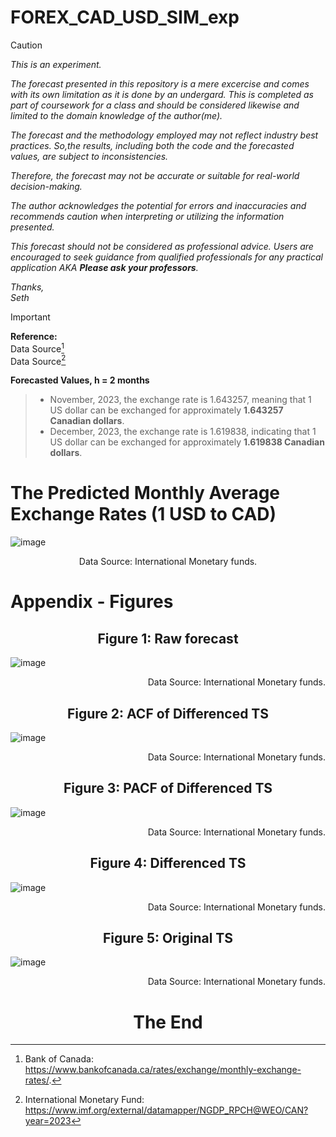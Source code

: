 # FOREX_CAD_USD_SIM_exp

> [!CAUTION]
> _This is an experiment._

_The forecast presented in this repository is a mere excercise and comes with its own limitation as it is done by an undergard. This is completed as part of coursework for a class and should be considered likewise and limited to the domain knowledge of the author(me)._

_The forecast and the methodology employed may not reflect industry best practices. So,the results, including both the code and the forecasted values, are subject to inconsistencies._

_Therefore, the forecast may not be accurate or suitable for real-world decision-making._

_The author acknowledges the potential for errors and inaccuracies and recommends caution when interpreting or utilizing the information presented._

_This forecast should not be considered as professional advice. Users are encouraged to seek guidance from qualified professionals for any practical application AKA __Please ask your professors__._

*Thanks,*  
*Seth*  

> [!IMPORTANT]
> __Reference:__  
> Data Source[^1]  
> Data Source[^2]


[^1]: Bank of Canada: https://www.bankofcanada.ca/rates/exchange/monthly-exchange-rates/.
[^2]: International Monetary Fund: https://www.imf.org/external/datamapper/NGDP_RPCH@WEO/CAN?year=2023


__Forecasted Values, h = 2 months__ 

  
  
> - November, 2023, the exchange rate is 1.643257, meaning that 1 US dollar can be exchanged for approximately __1.643257 Canadian dollars__.
> - December, 2023, the exchange rate is 1.619838, indicating that 1 US dollar can be exchanged for approximately __1.619838 Canadian dollars__.
  
  
# The Predicted Monthly Average Exchange Rates (1 USD to CAD)


  
![image](https://github.com/SethCodesABitForSchool/FOREX_CAD_USD_SIM_exp/assets/147195203/2000002f-44a8-4b1d-8834-b151ed13454b)
<p align="center">Data Source: International Monetary funds.</p>   

  
# Appendix - Figures 
  
<h2 align="center">Figure 1: Raw forecast</h2>

![image](https://github.com/SethCodesABitForSchool/FOREX_CAD_USD_SIM_exp/assets/147195203/005ceb67-fdb0-490b-8393-e163fcc74f07)
<p align="right">Data Source: International Monetary funds.</p>
  
  
<h2 align="center">Figure 2: ACF of Differenced TS</h2>

![image](https://github.com/SethCodesABitForSchool/FOREX_CAD_USD_SIM_exp/assets/147195203/3ae2d837-31e3-46a5-82d6-ff19fa19998d)
<p align="right">Data Source: International Monetary funds.</p>
  
  
<h2 align="center">Figure 3: PACF of Differenced TS</h2>

![image](https://github.com/SethCodesABitForSchool/FOREX_CAD_USD_SIM_exp/assets/147195203/abcc8db3-ff3f-4f50-ae86-babdc015cf67)
<p align="right">Data Source: International Monetary funds.</p> 
  
  
<h2 align="center">Figure 4: Differenced TS</h2>

![image](https://github.com/SethCodesABitForSchool/FOREX_CAD_USD_SIM_exp/assets/147195203/d94220ad-bbd6-4b19-8700-9ce68d88553e)
<p align="right">Data Source: International Monetary funds.</p>
  
  
<h2 align="center">Figure 5: Original TS</h2>

![image](https://github.com/SethCodesABitForSchool/FOREX_CAD_USD_SIM_exp/assets/147195203/af128539-57e7-4900-8b76-39007a2a78a7)
<p align="right">Data Source: International Monetary funds.</p>



<h1 align="center">The End</h1>













